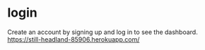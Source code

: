 # login
Create an account by signing up and log in to see the dashboard.
https://still-headland-85906.herokuapp.com/
